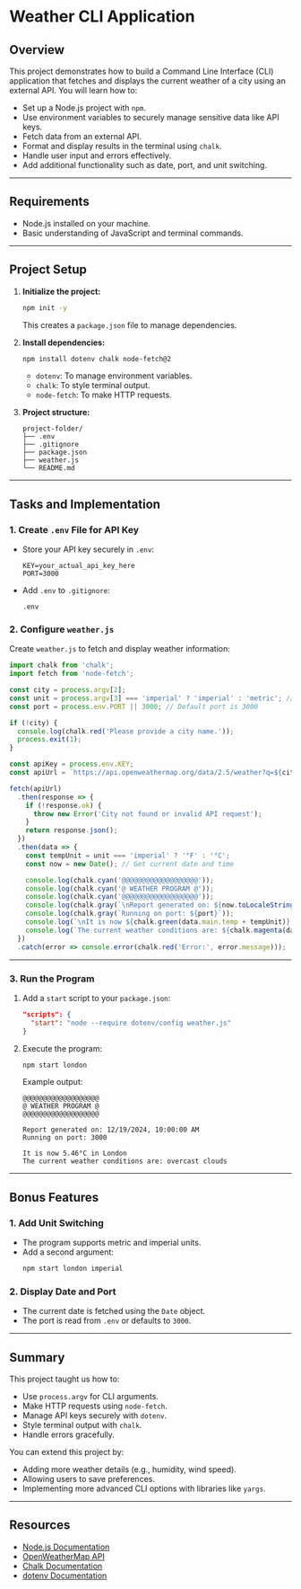 # Weather CLI Application

## Overview

This project demonstrates how to build a Command Line Interface (CLI) application that fetches and displays the current weather of a city using an external API. You will learn how to:

- Set up a Node.js project with `npm`.
- Use environment variables to securely manage sensitive data like API keys.
- Fetch data from an external API.
- Format and display results in the terminal using `chalk`.
- Handle user input and errors effectively.
- Add additional functionality such as date, port, and unit switching.

---

## Requirements

- Node.js installed on your machine.
- Basic understanding of JavaScript and terminal commands.

---

## Project Setup

1. **Initialize the project:**
   ```bash
   npm init -y
   ```
   This creates a `package.json` file to manage dependencies.

2. **Install dependencies:**
   ```bash
   npm install dotenv chalk node-fetch@2
   ```

   - `dotenv`: To manage environment variables.
   - `chalk`: To style terminal output.
   - `node-fetch`: To make HTTP requests.

3. **Project structure:**
   ```plaintext
   project-folder/
   ├── .env
   ├── .gitignore
   ├── package.json
   ├── weather.js
   └── README.md
   ```

---

## Tasks and Implementation

### 1. Create `.env` File for API Key

- Store your API key securely in `.env`:
  ```plaintext
  KEY=your_actual_api_key_here
  PORT=3000
  ```
- Add `.env` to `.gitignore`:
  ```plaintext
  .env
  ```

### 2. Configure `weather.js`

Create `weather.js` to fetch and display weather information:

```javascript
import chalk from 'chalk';
import fetch from 'node-fetch';

const city = process.argv[2];
const unit = process.argv[3] === 'imperial' ? 'imperial' : 'metric'; // Default to metric
const port = process.env.PORT || 3000; // Default port is 3000

if (!city) {
  console.log(chalk.red('Please provide a city name.'));
  process.exit(1);
}

const apiKey = process.env.KEY;
const apiUrl = `https://api.openweathermap.org/data/2.5/weather?q=${city}&appid=${apiKey}&units=${unit}`;

fetch(apiUrl)
  .then(response => {
    if (!response.ok) {
      throw new Error('City not found or invalid API request');
    }
    return response.json();
  })
  .then(data => {
    const tempUnit = unit === 'imperial' ? '°F' : '°C';
    const now = new Date(); // Get current date and time

    console.log(chalk.cyan('@@@@@@@@@@@@@@@@@@@'));
    console.log(chalk.cyan('@ WEATHER PROGRAM @'));
    console.log(chalk.cyan('@@@@@@@@@@@@@@@@@@@'));
    console.log(chalk.gray(`\nReport generated on: ${now.toLocaleString()}`));
    console.log(chalk.gray(`Running on port: ${port}`));
    console.log(`\nIt is now ${chalk.green(data.main.temp + tempUnit)} in ${chalk.yellow(data.name)}`);
    console.log(`The current weather conditions are: ${chalk.magenta(data.weather[0].description)}`);
  })
  .catch(error => console.error(chalk.red('Error:', error.message)));
```

---

### 3. Run the Program

1. Add a `start` script to your `package.json`:
   ```json
   "scripts": {
     "start": "node --require dotenv/config weather.js"
   }
   ```

2. Execute the program:
   ```bash
   npm start london
   ```

   Example output:
   ```plaintext
   @@@@@@@@@@@@@@@@@@@
   @ WEATHER PROGRAM @
   @@@@@@@@@@@@@@@@@@@

   Report generated on: 12/19/2024, 10:00:00 AM
   Running on port: 3000

   It is now 5.46°C in London
   The current weather conditions are: overcast clouds
   ```

---

## Bonus Features

### 1. Add Unit Switching

- The program supports metric and imperial units.
- Add a second argument:
  ```bash
  npm start london imperial
  ```

### 2. Display Date and Port

- The current date is fetched using the `Date` object.
- The port is read from `.env` or defaults to `3000`.

---

## Summary

This project taught us how to:

- Use `process.argv` for CLI arguments.
- Make HTTP requests using `node-fetch`.
- Manage API keys securely with `dotenv`.
- Style terminal output with `chalk`.
- Handle errors gracefully.

You can extend this project by:

- Adding more weather details (e.g., humidity, wind speed).
- Allowing users to save preferences.
- Implementing more advanced CLI options with libraries like `yargs`.

---

## Resources

- [Node.js Documentation](https://nodejs.org/en/docs/)
- [OpenWeatherMap API](https://openweathermap.org/api)
- [Chalk Documentation](https://www.npmjs.com/package/chalk)
- [dotenv Documentation](https://www.npmjs.com/package/dotenv)

